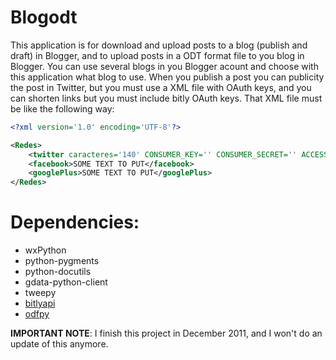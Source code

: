 # Blogodt
This application is for download and upload posts to a blog (publish and draft) in Blogger, and to upload posts in a ODT format file to you blog in Blogger. You can use several blogs in you Blogger acount and choose with this application what blog to use. When you publish a post you can publicity the post in Twitter, but you must use a XML file with OAuth keys, and you can shorten links but you must include bitly OAuth keys. That XML file must be like the following way:

```XML
<?xml version='1.0' encoding='UTF-8'?>

<Redes>
    <twitter caracteres='140' CONSUMER_KEY='' CONSUMER_SECRET='' ACCESS_KEY='' ACCESS_SECRET='' BIT_LY_USERNAME='' BIT_LY_API_KEY=''>SOME TEXT TO PUT</twitter>
    <facebook>SOME TEXT TO PUT</facebook>
    <googlePlus>SOME TEXT TO PUT</googlePlus>
</Redes>
```

# Dependencies:
- wxPython
- python-pygments
- python-docutils
- gdata-python-client
- tweepy
- [bitlyapi](https://github.com/bitly/bitly-api-python)
- [odfpy](https://github.com/eea/odfpy)

**IMPORTANT NOTE**: I finish this project in December 2011, and I won't do an update of this anymore.